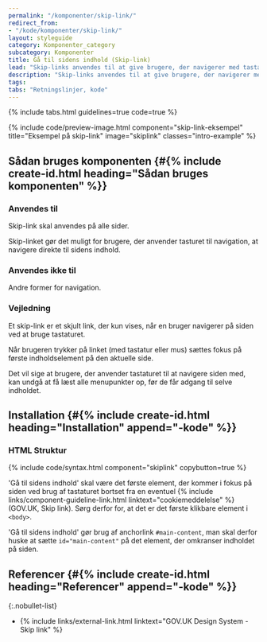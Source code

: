 ```yaml
---
permalink: "/komponenter/skip-link/"
redirect_from:
- "/kode/komponenter/skip-link/"
layout: styleguide
category: Komponenter_category
subcategory: Komponenter
title: Gå til sidens indhold (Skip-link)
lead: "Skip-links anvendes til at give brugere, der navigerer med tastatur, en bedre oplevelse. Brugerens første tryk på tab-tasten vil få et skjult link til at komme frem, der lader brugeren skippe menuen og gå direkte til sidens indhold."
description: "Skip-links anvendes til at give brugere, der navigerer med tastatur, en bedre oplevelse."
tags: 
tabs: "Retningslinjer, kode"
---
```


{% include tabs.html guidelines=true code=true %}

<div id="kode" hidden></div>

{% include code/preview-image.html component="skip-link-eksempel" title="Eksempel på skip-link" image="skiplink" classes="intro-example" %}

<!--split-->

## Sådan bruges komponenten {#{% include create-id.html heading="Sådan bruges komponenten" %}}

### Anvendes til

Skip-link skal anvendes på alle sider.

Skip-linket gør det muligt for brugere, der anvender tasturet til navigation, at navigere direkte til sidens indhold.

### Anvendes ikke til

Andre former for navigation.

### Vejledning

Et skip-link er et skjult link, der kun vises, når en bruger navigerer på siden ved at bruge tastaturet.

Når brugeren trykker på linket (med tastatur eller mus) sættes fokus på første indholdselement på den aktuelle side.

Det vil sige at brugere, der anvender tastaturet til at navigere siden med, kan undgå at få læst alle menupunkter op, før de får adgang til selve indholdet.

<!--split-->

## Installation {#{% include create-id.html heading="Installation" append="-kode" %}}

### HTML Struktur

{% include code/syntax.html component="skiplink" copybutton=true %}

'Gå til sidens indhold' skal være det første element, der kommer i fokus på siden ved brug af tastaturet bortset fra en eventuel {% include links/component-guideline-link.html linktext="cookiemeddelelse" %} (GOV.UK, Skip link). Sørg derfor for, at det er det første klikbare element i `<body>`.

'Gå til sidens indhold' gør brug af anchorlink `#main-content`, man skal derfor huske at sætte `id="main-content"` på det element, der omkranser indholdet på siden.

## Referencer {#{% include create-id.html heading="Referencer" append="-kode" %}}

{:.nobullet-list}
- {% include links/external-link.html linktext="GOV.UK Design System - Skip link" %}
